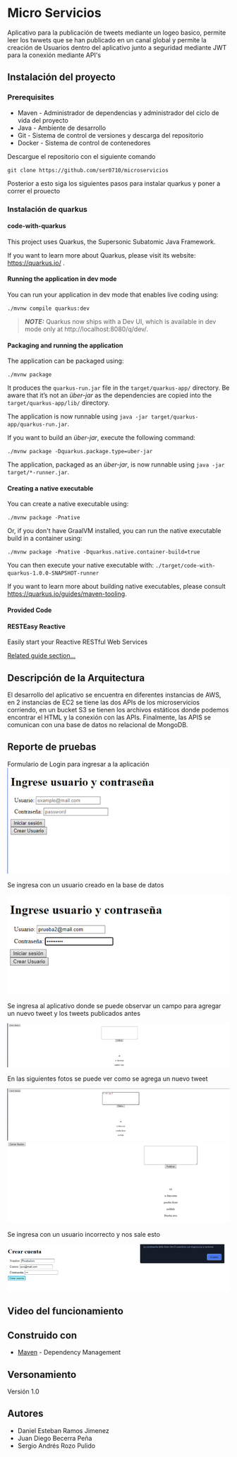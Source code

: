 # Micro Servicios
Aplicativo para la publicación de tweets mediante un logeo basico, permite leer los twwets que se han publicado en un canal global y permite la creación de Usuarios dentro del aplicativo junto a seguridad mediante JWT para la conexión mediante API's



## Instalación del proyecto

### Prerequisites

- Maven - Administrador de dependencias y administrador del ciclo de vida del proyecto
- Java - Ambiente de desarrollo
- Git - Sistema de control de versiones y descarga del repositorio
- Docker - Sistema de control de contenedores

Descargue el repositorio con el siguiente comando

```
git clone https://github.com/ser0710/microservicios
```

Posterior a esto siga los siguientes pasos para instalar quarkus y poner a correr el prouecto


### Instalación de quarkus

#### code-with-quarkus

This project uses Quarkus, the Supersonic Subatomic Java Framework.

If you want to learn more about Quarkus, please visit its website: https://quarkus.io/ .

#### Running the application in dev mode

You can run your application in dev mode that enables live coding using:
```shell script
./mvnw compile quarkus:dev
```

> **_NOTE:_**  Quarkus now ships with a Dev UI, which is available in dev mode only at http://localhost:8080/q/dev/.

#### Packaging and running the application

The application can be packaged using:
```shell script
./mvnw package
```
It produces the `quarkus-run.jar` file in the `target/quarkus-app/` directory.
Be aware that it’s not an _über-jar_ as the dependencies are copied into the `target/quarkus-app/lib/` directory.

The application is now runnable using `java -jar target/quarkus-app/quarkus-run.jar`.

If you want to build an _über-jar_, execute the following command:
```shell script
./mvnw package -Dquarkus.package.type=uber-jar
```

The application, packaged as an _über-jar_, is now runnable using `java -jar target/*-runner.jar`.

#### Creating a native executable

You can create a native executable using: 
```shell script
./mvnw package -Pnative
```

Or, if you don't have GraalVM installed, you can run the native executable build in a container using: 
```shell script
./mvnw package -Pnative -Dquarkus.native.container-build=true
```

You can then execute your native executable with: `./target/code-with-quarkus-1.0.0-SNAPSHOT-runner`

If you want to learn more about building native executables, please consult https://quarkus.io/guides/maven-tooling.

#### Provided Code

#### RESTEasy Reactive

Easily start your Reactive RESTful Web Services

[Related guide section...](https://quarkus.io/guides/getting-started-reactive#reactive-jax-rs-resources)

## Descripción de la Arquitectura

El desarrollo del aplicativo se encuentra en diferentes instancias de AWS, 
en 2 instancias de EC2 se tiene las dos APIs de los microservicios corriendo,
en un bucket S3 se tienen los archivos estáticos donde podemos encontrar el HTML
y la conexión con las APIs. Finalmente, las APIS se comunican con una base de datos
no relacional de MongoDB.

## Reporte de pruebas
Formulario de Login para ingresar a la aplicación
![img.png](img.png)

Se ingresa con un usuario creado en la base de datos

![img_1.png](img_1.png)

Se ingresa al aplicativo donde se puede observar un campo para agregar un nuevo tweet y los tweets publicados antes

![img_2.png](img_2.png)

En las siguientes fotos se puede ver como se agrega un nuevo tweet

![img_3.png](img_3.png)
![img_4.png](img_4.png)

Se ingresa con un usuario incorrecto y nos sale esto

![img_5.png](img_5.png)


## Video del funcionamiento

## Construido con

* [Maven](https://maven.apache.org/) - Dependency Management

## Versonamiento

Versión 1.0

## Autores

- Daniel Esteban Ramos Jimenez
- Juan Diego Becerra Peña
- Sergio Andrés Rozo Pulido